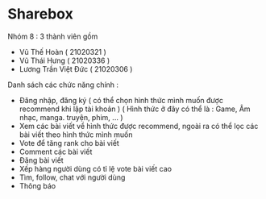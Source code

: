 # Sharebox

Nhóm 8 : 3 thành viên gồm 
+ Vũ Thế Hoàn ( 21020321 )
+ Vũ Thái Hưng ( 21020336 )
+ Lương Trần Việt Đức ( 21020306 )

Danh sách các chức năng chính : 
+ Đăng nhập, đăng ký ( có thể chọn hình thức mình muốn được recommend khi lập tài khoản ) ( Hình thức ở đây có thể là : Game, Âm nhạc, manga. truyện, phim, ... )
+ Xem các bài viết về hình thức được recommend, ngoài ra có thể lọc các bài viết theo hình thức mình muốn
+ Vote để tăng rank cho bài viết
+ Comment các bài viết
+ Đăng bài viết
+ Xếp hàng người dùng có tỉ lệ vote bài viết cao
+ Tìm, follow, chat với người dùng
+ Thông báo 
